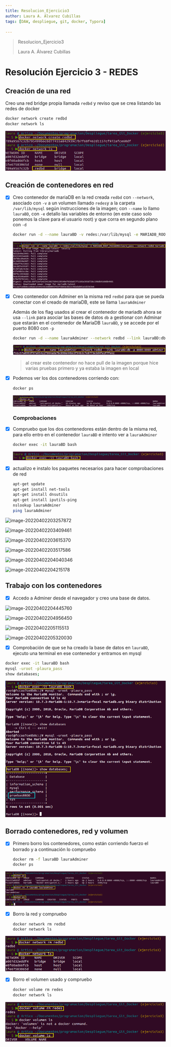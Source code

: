 ```yaml
---
title: Resolucion_Ejercicio3
author: Laura A. Álvarez Cubillas
tags: [DAW, despliegue, git, docker, Typora]

---
```


> Resolucion_Ejercicio3
>
> Laura A. Álvarez Cubillas
>





# Resolución Ejercicio 3 - REDES

## Creación de una red

Creo una red bridge propia llamada `redbd` y reviso que se crea listando las redes de docker

```bash
docker network create redbd
docker network ls
```

![image-20220402195501162](Resolucion_Ejercicio3.assets/image-20220402195501162.png)

## Creación de contenedores en red

- [x] Creo contenedor de mariaDB en la red creada `redbd` con `--network`, asociado con `-v` a un volumen llamado `redes`y a la carpeta `/var/lib/mysql` según instrucciones de la imagen; con `--name` lo llamo `lauraBD`, con `-e` detallo las variables de entorno (en este caso solo ponemos la clave para el usuario root) y que corra en segundo plano con `-d`

  ```bash
  docker run -d --name lauraBD -v redes:/var/lib/mysql -e MARIADB_ROOT_PASSWORD=laura_pass --network redbd mariadb
  ```

  ![image-20220402195825900](Resolucion_Ejercicio3.assets/image-20220402195825900.png)

- [x] Creo contenedor con Adminer en la misma red `redbd` para que se pueda conectar con el creado de mariaDB, este se llama `lauraAdminer`

  Además de los flag usados al crear el contenedor de mariadb ahora se usa `--link` para asociar las bases de datos `db` a gestionar con Adminar que estarán en el contenedor de MariaDB `lauraBD`, y se accede por el puerto 8080 con `-p`

  ```bash
  docker run -d --name lauraAdminer --network redbd --link lauraBD:db -p 8080:8080 adminer
  ```

  ![image-20220402200222053](Resolucion_Ejercicio3.assets/image-20220402200222053.png)

  > al crear este contenedor no hace pull de la imagen porque hice varias pruebas primero y ya estaba la imagen en local

- [x] Podemos ver los dos contenedores corriendo con:

  ```bash
  docker ps
  ```

  ![image-20220402202101155](Resolucion_Ejercicio3.assets/image-20220402202101155.png)

  ### Comprobaciones

- [x] Compruebo que los dos contenedores están dentro de la misma red, para ello entro en el contenedor `lauraBD` e intento ver a `lauraAdminer`

  ```bash
  docker exec -it lauraBD bash
  ```
  
  ![image-20220402203206333](Resolucion_Ejercicio3.assets/image-20220402203206333.png)

- [x] actualizo e instalo los paquetes necesarios para hacer comprobaciones de red

  ```bash
  apt-get update
  apt-get install net-tools
  apt-get install dnsutils
  apt-get install iputils-ping
  nslookup lauraAdminer
  ping lauraAdminer

![image-20220402203257872](Resolucion_Ejercicio3.assets/image-20220402203257872.png)

![image-20220402203409461](Resolucion_Ejercicio3.assets/image-20220402203409461.png)

![image-20220402203615370](Resolucion_Ejercicio3.assets/image-20220402203615370.png)

![image-20220402203517586](Resolucion_Ejercicio3.assets/image-20220402203517586.png)

![image-20220402204040346](Resolucion_Ejercicio3.assets/image-20220402204040346.png)

![image-20220402204215178](Resolucion_Ejercicio3.assets/image-20220402204215178.png)

## Trabajo con los contenedores

- [x] Accedo a Adminer desde el navegador y  creo una base de datos.

![image-20220402204445760](Resolucion_Ejercicio3.assets/image-20220402204445760.png)

![image-20220402204956450](Resolucion_Ejercicio3.assets/image-20220402204956450.png)

![image-20220402205115513](Resolucion_Ejercicio3.assets/image-20220402205115513.png)

![image-20220402205320030](Resolucion_Ejercicio3.assets/image-20220402205320030.png)

- [x] Comprobación de que se ha creado la base de datos en `lauraBD`, ejecuto una terminal en ese contenedor y entramos en mysql

```bash
docker exec -it lauraBD bash
mysql -uroot -plaura_pass
show databases;
```

![image-20220402205950400](Resolucion_Ejercicio3.assets/image-20220402205950400.png)

## Borrado contenedores, red y volumen

- [x] Primero borro los contenedores, como están corriendo fuerzo el borrado y a continuación lo compruebo

  ```bash
  docker rm -f lauraBD lauraAdminer
  docker ps
  ```
  

![image-20220402212433293](Resolucion_Ejercicio3.assets/image-20220402212433293.png)

- [x] Borro la red y compruebo

  ```
  docker network rm redbd
  docker network ls
  ```

![image-20220402212955068](Resolucion_Ejercicio3.assets/image-20220402212955068.png)

- [x] Borro el volumen usado y compruebo

  ```bash
  docker volume rm redes
  docker network ls
  ```

![image-20220402213440588](Resolucion_Ejercicio3.assets/image-20220402213440588.png)